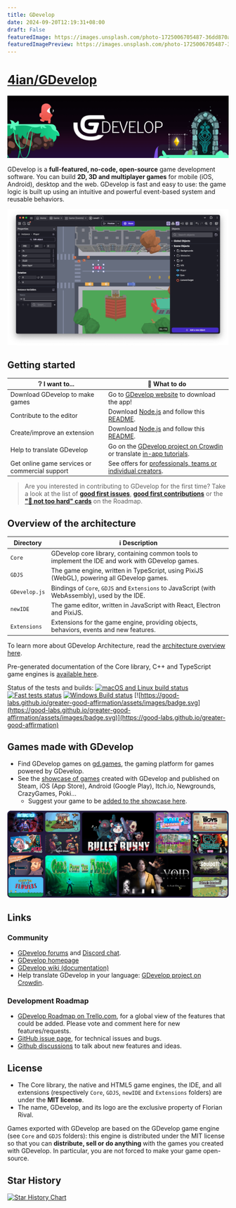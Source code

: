 ```yaml
---
title: GDevelop
date: 2024-09-20T12:19:31+08:00
draft: False
featuredImage: https://images.unsplash.com/photo-1725006705487-36dd870acb7a?ixid=M3w0NjAwMjJ8MHwxfHJhbmRvbXx8fHx8fHx8fDE3MjY4MDU5MjZ8&ixlib=rb-4.0.3
featuredImagePreview: https://images.unsplash.com/photo-1725006705487-36dd870acb7a?ixid=M3w0NjAwMjJ8MHwxfHJhbmRvbXx8fHx8fHx8fDE3MjY4MDU5MjZ8&ixlib=rb-4.0.3
---
```


# [4ian/GDevelop](https://github.com/4ian/GDevelop)

![GDevelop logo](https://raw.githubusercontent.com/4ian/GDevelop/master/newIDE/GDevelop%20banner.png 'GDevelop logo')

GDevelop is a **full-featured, no-code, open-source** game development software. You can build **2D, 3D and multiplayer games** for mobile (iOS, Android), desktop and the web. GDevelop is fast and easy to use: the game logic is built up using an intuitive and powerful event-based system and reusable behaviors.

![The GDevelop editor when editing a game level](https://raw.githubusercontent.com/4ian/GDevelop/master/newIDE/GDevelop%20screenshot.png 'The GDevelop editor when editing a game level')

## Getting started

| ❔ I want to...                                | 🚀 What to do                                                                                                                                                     |
| ---------------------------------------------- | ----------------------------------------------------------------------------------------------------------------------------------------------------------------- |
| Download GDevelop to make games                | Go to [GDevelop website](https://gdevelop.io) to download the app!                                                                                                |
| Contribute to the editor                       | Download [Node.js] and follow this [README](newIDE/README.md).                                                                                                    |
| Create/improve an extension                    | Download [Node.js] and follow this [README](newIDE/README-extensions.md).                                                                                         |
| Help to translate GDevelop                     | Go on the [GDevelop project on Crowdin](https://crowdin.com/project/gdevelop) or translate [in-app tutorials](https://github.com/GDevelopApp/GDevelop-tutorials). |
| Get online game services or commercial support | See offers for [professionals, teams or individual creators](https://gdevelop.io/pricing).                                                                        |

> Are you interested in contributing to GDevelop for the first time? Take a look at the list of **[good first issues](https://github.com/4ian/GDevelop/issues?q=is%3Aissue+is%3Aopen+label%3A%22%F0%9F%91%8Cgood+first+issue%22)**, **[good first contributions](https://github.com/4ian/GDevelop/discussions/categories/good-first-contribution)** or the **["🏐 not too hard" cards](https://trello.com/b/qf0lM7k8/gdevelop-roadmap?menu=filter&filter=label:Not%20too%20hard%20%E2%9A%BD%EF%B8%8F)** on the Roadmap.

## Overview of the architecture

| Directory     | ℹ️ Description                                                                                    |
| ------------- | ------------------------------------------------------------------------------------------------- |
| `Core`        | GDevelop core library, containing common tools to implement the IDE and work with GDevelop games. |
| `GDJS`        | The game engine, written in TypeScript, using PixiJS (WebGL), powering all GDevelop games.        |
| `GDevelop.js` | Bindings of `Core`, `GDJS` and `Extensions` to JavaScript (with WebAssembly), used by the IDE.    |
| `newIDE`      | The game editor, written in JavaScript with React, Electron and PixiJS.                           |
| `Extensions`  | Extensions for the game engine, providing objects, behaviors, events and new features.            |

To learn more about GDevelop Architecture, read the [architecture overview here](Core/GDevelop-Architecture-Overview.md).

Pre-generated documentation of the Core library, C++ and TypeScript game engines is [available here](https://docs.gdevelop.io).

Status of the tests and builds: [![macOS and Linux build status](https://circleci.com/gh/4ian/GDevelop.svg?style=shield)](https://app.circleci.com/pipelines/github/4ian/GDevelop) [![Fast tests status](https://gdevelop.semaphoreci.com/badges/GDevelop/branches/master.svg?style=shields)](https://gdevelop.semaphoreci.com/projects/GDevelop) [![Windows Build status](https://ci.appveyor.com/api/projects/status/84uhtdox47xp422x/branch/master?svg=true)](https://ci.appveyor.com/project/4ian/gdevelop/branch/master) [![https://good-labs.github.io/greater-good-affirmation/assets/images/badge.svg](https://good-labs.github.io/greater-good-affirmation/assets/images/badge.svg)](https://good-labs.github.io/greater-good-affirmation)

## Games made with GDevelop

- Find GDevelop games on [gd.games](https://gd.games), the gaming platform for games powered by GDevelop.
- See the [showcase of games](https://gdevelop.io/games) created with GDevelop and published on Steam, iOS (App Store), Android (Google Play), Itch.io, Newgrounds, CrazyGames, Poki...
  - Suggest your game to be [added to the showcase here](https://docs.google.com/forms/d/e/1FAIpQLSfjiOnkbODuPifSGuzxYY61vB5kyMWdTZSSqkJsv3H6ePRTQA/viewform).

[![Some games made with GDevelop](https://raw.githubusercontent.com/4ian/GDevelop/master/newIDE/GDevelop%20games.png 'Some games made with GDevelop')](https://gdevelop.io/games)

## Links

### Community

- [GDevelop forums](https://forum.gdevelop.io) and [Discord chat](https://discord.gg/gdevelop).
- [GDevelop homepage](https://gdevelop.io)
- [GDevelop wiki (documentation)](https://wiki.gdevelop.io/gdevelop5/start)
- Help translate GDevelop in your language: [GDevelop project on Crowdin](https://crowdin.com/project/gdevelop).

### Development Roadmap

- [GDevelop Roadmap on Trello.com](https://trello.com/b/qf0lM7k8/gdevelop-roadmap), for a global view of the features that could be added. Please vote and comment here for new features/requests.
- [GitHub issue page](https://github.com/4ian/GDevelop/issues), for technical issues and bugs.
- [Github discussions](https://github.com/4ian/GDevelop/discussions) to talk about new features and ideas.

## License

- The Core library, the native and HTML5 game engines, the IDE, and all extensions (respectively `Core`, `GDJS`, `newIDE` and `Extensions` folders) are under the **MIT license**.
- The name, GDevelop, and its logo are the exclusive property of Florian Rival.

Games exported with GDevelop are based on the GDevelop game engine (see `Core` and `GDJS` folders): this engine is distributed under the MIT license so that you can **distribute, sell or do anything** with the games you created with GDevelop. In particular, you are not forced to make your game open-source.

[node.js]: https://nodejs.org

## Star History

[![Star History Chart](https://api.star-history.com/svg?repos=4ian/gdevelop&type=Date)](https://star-history.com/#4ian/gdevelop&Date)
